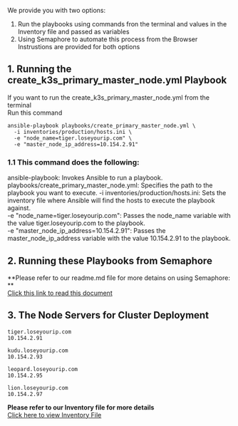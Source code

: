 We provide you with two options:
1. Run the playbooks using commands fron the terminal and values in the Inventory file and passed as variables
2. Using Semaphore to automate this process from the Browser
Instrustions are provided for both options

## 1. Running the create_k3s_primary_master_node.yml Playbook
If you want to run the  create_k3s_primary_master_node.yml from the terminal \
Run this command
```
ansible-playbook playbooks/create_primary_master_node.yml \
  -i inventories/production/hosts.ini \
  -e "node_name=tiger.loseyourip.com" \
  -e "master_node_ip_address=10.154.2.91"
```
### 1.1 This command does the following:

ansible-playbook: Invokes Ansible to run a playbook. \
playbooks/create_primary_master_node.yml: Specifies the path to the playbook you want to execute.
-i inventories/production/hosts.ini: Sets the inventory file where Ansible will find the hosts to execute the playbook against. \
-e "node_name=tiger.loseyourip.com": Passes the node_name variable with the value tiger.loseyourip.com to the playbook. \
-e "master_node_ip_address=10.154.2.91": Passes the master_node_ip_address variable with the value 10.154.2.91 to the playbook.

## 2. Running these Playbooks from Semaphore
**Please refer to our readme.md file for more detains on using Semaphore: ** \
[Click this link to read this document](https://github.com/nic0michael/create-k3s-cluster-playbook-generator/tree/master/Semaphore)

## 3. The Node Servers for Cluster Deployment
```
tiger.loseyourip.com
10.154.2.91

kudu.loseyourip.com
10.154.2.93 

leopard.loseyourip.com
10.154.2.95 	
  
lion.loseyourip.com
10.154.2.97
```

**Please refer to our Inventory file for more details** \
[Click here to view Inventory File](https://github.com/nic0michael/create-k3s-cluster-playbook-generator/tree/master/inventories/production)